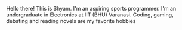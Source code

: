 Hello there! This is Shyam.
I'm an aspiring sports programmer. 
I'm an undergraduate in Electronics at IIT (BHU) Varanasi.
Coding, gaming, debating and reading novels are my favorite hobbies
